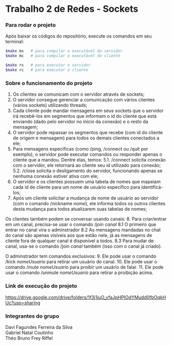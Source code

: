 # Trabalho 2 de Redes - Sockets

### Para rodar o projeto
Após baixar os códigos do repositório, execute os comandos em seu terminal:

```bash
$make ms   # para compilar o executável do servidor 
$make mc   # para compilar o executável do cliente

$make rs   # para executar o servidor 
$make rc   # para executar o cliente
```

### Sobre o funcionamento do projeto
1. Os clientes se comunicam com o servidor através de sockets;
2. O servidor consegue gerenciar a comunicação com vários clientes (vários sockets) utilizando threads;
3. Cada cliente pode mandar mensagens em seus sockets que o servidor irá recebê-los em segmentos que informam o id do cliente que está enviando (dado pelo servidor no início da conexão) e o resto da mensagem;
4. O servidor pode repassar os segmentos que recebe (com id do cliente de origem e mensagem) para todos os demais clientes conectados a ele;
5. Para mensagens específicas (como /ping, /connect ou /quit por exemplo), o servidor pode executar comandos ou responder apenas o cliente que a mandou. Dentre elas, temos:
    5.1. /connect solicita conexão com o servidor, ele retornará ao cliente seu id utilizado para conexão;
    5.2. /close solicita o desligamento do servidor, funcionando apenas se nenhuma conexão estiver ativa com ele;
6. O servidor e os clientes possuem uma tabela de nomes que mapeiam cada id de cliente para um nome de usuário específico para identificá-los;
7. Após um cliente solicitar a mudança de nome de usuário ao servidor (com o comando /nickname _nome_), ele informa todos os outros clientes desta mudança para todos atualizarem suas tabelas de nomes;

Os clientes também podem se conversar usando canais:
8. Para criar/entrar em um canal, precisa-se usar o comando /join _canal_
    8.1 O primeiro que entrar no canal vira o adminstrador
    8.2 As mensagens mandadas no chat do canal são apenas visíveis aos que estão nele, já as mensagens de cliente fora de qualquer canal é disponível a todos.
    8.3 Para mudar de canal, usa-se o comando /join _canal_ também (isso com o canal já criado).

O adminstrador tem comandos exclusivos:
9. Ele pode usar o comando /kick _nomeUsuario_ para retirar um usuário do canal.
10. Ele pode usar o comando /mute _nomeUsuario_ para proibir um usuário de falar.
11. Ele pode usar o comando /unmute _nomeUsuario_ para retirar a proibição acima.

### Link de execução do projeto
https://drive.google.com/drive/folders/1f3j1juO_vfaJpHPIOdYMudd0fbOqkHUc?usp=sharing

### Integrantes do grupo
Davi Fagundes Ferreira da Silva <br>
Gabriel Natal Coutinho <br>
Théo Bruno Frey Riffel <br>